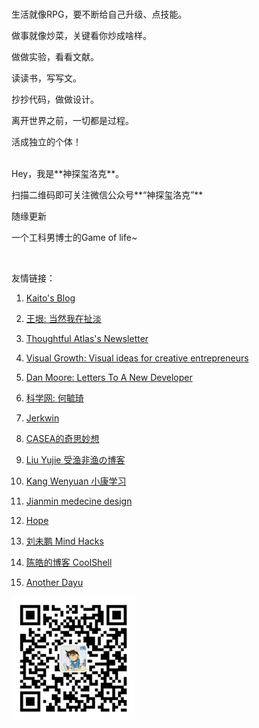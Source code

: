 

<br>

生活就像RPG，要不断给自己升级、点技能。

做事就像炒菜，关键看你炒成啥样。

做做实验，看看文献。

读读书，写写文。

抄抄代码，做做设计。

离开世界之前，一切都是过程。

活成独立的个体！

<br>
Hey，我是**神探玺洛克**。

扫描二维码即可关注微信公众号**“神探玺洛克”**  

随缘更新

一个工科男博士的Game of life~

<br>

友情链接：
1. [Kaito's Blog](http://kaito-kidd.com/)
1. [王垠: 当然我在扯淡](http://www.yinwang.org/#)
1. [Thoughtful Atlas's Newsletter](https://thoughtfulatlas.substack.com/)
1. [Visual Growth: Visual ideas for creative entrepreneurs](https://www.getrevue.co/profile/ashlamb?via=twitter-card&client=DesktopWeb&element=publication-card)
1. [Dan Moore: Letters To A New Developer](https://letterstoanewdeveloper.com/)

1. [科学网: 何毓琦](https://blog.sciencenet.cn/home.php?mod=space&uid=1565)

1. [Jerkwin](http://jerkwin.github.io/)
1. [CASEA的奇思妙想](https://www.casea1998.cn/)
1. [Liu Yujie 受渔非渔の博客](https://liuyujie714.com/)
1. [Kang Wenyuan 小康学习](http://kangsgo.com/)
1. [Jianmin medecine design](https://blog.csdn.net/u012325865?viewmode=contents)
1. [Hope](http://howiedlut.top/)
1. [刘未鹏 Mind Hacks](http://mindhacks.cn/)
1. [陈皓的博客 CoolShell](https://coolshell.cn/)
1. [Another Dayu](https://anotherdayu.com/)

![](/img/qrcode_wechat.jpg)

